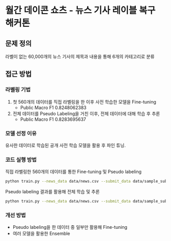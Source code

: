 # 월간 데이콘 쇼츠 - 뉴스 기사 레이블 복구 해커톤
## 문제 정의
라벨이 없는 60,000개의 뉴스 기사의 제목과 내용을 통해 6개의 카테고리로 분류
## 접근 방법
### 라벨링 기법
1. 첫 560개의 데이터를 직접 라벨링을 한 이후 사전 학습한 모델을 Fine-tuning
    - Public Macro F1 0.8248062383
2. 전체 데이터를 Pseudo Labeling을 거친 이후, 전체 데이터에 대해 학습 후 추론
    - Public Macro F1 0.8283695637
### 모델 선정 이유
유사한 데이터로 학습된 공개 사전 학습 모델을 활용 후 파인 튜닝.

### 코드 실행 방법
직접 라벨링한 560개의 데이터를 통한 Fine-tuning 및 Pseudo labeling
```bash
python train.py --news_data data/news.csv --submit_data data/sample_submission.csv --manual_data data/manual.csv --num_epochs 4 --output pseudo-labeling.csv
```

Pseudo labeling 결과를 활용해 전체 학습 및 추론
```bash
python train.py --news_data data/news.csv --submit_data data/sample_submission.csv --manual_data pseudo-labeling.csv --num_epochs 1 --output full-training.csv
```

### 개선 방법
- Pseudo labeling을 한 데이터 중 일부만 활용해 Fine-tuning
- 여러 모델을 활용한 Ensemble